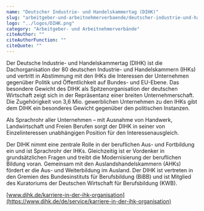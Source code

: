 ```yaml
---
name: "Deutscher Industrie- und Handelskammertag (DIHK)"
slug: "arbeitgeber-und-arbeitnehmerverbaende/deutscher-industrie-und-handelskammertag-dihk"
logo: "../logos/DIHK.png"
category: "Arbeitgeber- und Arbeitnehmerverbände"
citeAuthor: ""
citeAuthorFunction: ""
citeQuote: ""
---
```


Der Deutsche Industrie- und Handelskammertag (DIHK) ist die Dachorganisation der 80 deutschen Industrie- und Handelskammern (IHKs) und vertritt in Abstimmung mit den IHKs die Interessen der Unternehmen gegenüber Politik und Öffentlichkeit auf Bundes- und EU-Ebene. Das besondere Gewicht des DIHK als Spitzenorganisation der deutschen Wirtschaft zeigt sich in der Repräsentanz einer breiten Unternehmerschaft. Die Zugehörigkeit von 3,6 Mio. gewerblichen Unternehmen zu den IHKs gibt dem DIHK ein besonderes Gewicht gegenüber den politischen Instanzen.

Als Sprachrohr aller Unternehmen – mit Ausnahme von Handwerk, Landwirtschaft und Freien Berufen sorgt der DIHK in seiner von Einzelinteressen unabhängigen Position für den Interessenausgleich.

Der DIHK nimmt eine zentrale Rolle in der beruflichen Aus- und Fortbildung ein und ist Sprachrohr der IHKs. Gleichzeitig ist er Vordenker in grundsätzlichen Fragen und treibt die Modernisierung der beruflichen Bildung voran. Gemeinsam mit den Auslandshandelskammern (AHKs) fördert er die Aus- und Weiterbildung im Ausland. Der DIHK ist vertreten in den Gremien des Bundesinstituts für Berufsbildung (BiBB) und ist Mitglied des Kuratoriums der Deutschen Wirtschaft für Berufsbildung (KWB).

[www.dihk.de/karriere-in-der-ihk-organisation](https://www.dihk.de/de/service/karriere-in-der-ihk-organisation)
